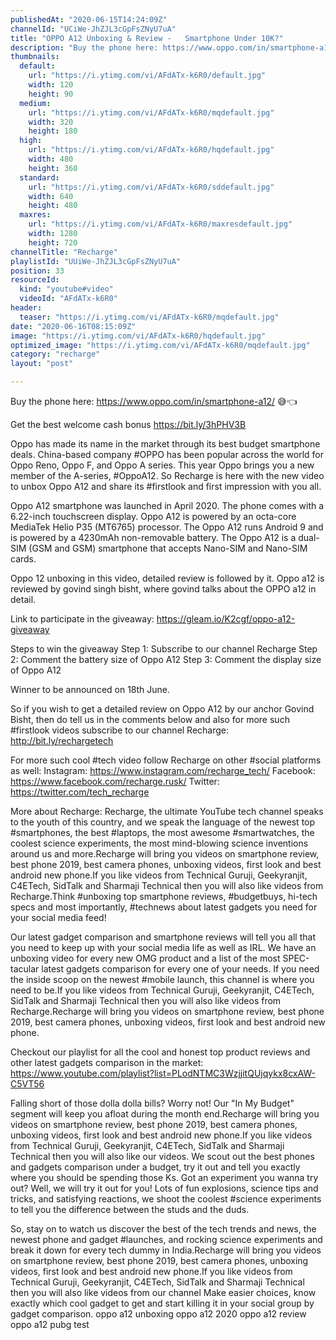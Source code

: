 ```yaml
---
publishedAt: "2020-06-15T14:24:09Z"
channelId: "UCiWe-JhZJL3cGpFsZNyU7uA"
title: "OPPO A12 Unboxing & Review -   Smartphone Under 10K?​"
description: "Buy the phone here: https://www.oppo.com/in/smartphone-a12/ 😅👈\n\nGet the best welcome cash bonus https://bit.ly/3hPHV3B\n\nOppo has made its name in the market through its best budget smartphone deals. China-based company #OPPO has been popular across the world for Oppo Reno, Oppo F, and Oppo A series. This year Oppo brings you a new member of the A-series, #OppoA12. So Recharge is here with the new video to unbox Oppo A12 and share its #firstlook and first impression with you all.\n\nOppo A12 smartphone was launched in April 2020. The phone comes with a 6.22-inch touchscreen display. Oppo A12 is powered by an octa-core MediaTek Helio P35 (MT6765) processor. The Oppo A12 runs Android 9 and is powered by a 4230mAh non-removable battery. The Oppo A12 is a dual-SIM (GSM and GSM) smartphone that accepts Nano-SIM and Nano-SIM cards.\n\nOppo 12 unboxing in this video, detailed review is followed by it. Oppo a12 is reviewed by govind singh bisht, where govind talks about the OPPO a12 in detail. \n\nLink to participate in the giveaway: https://gleam.io/K2cgf/oppo-a12-giveaway\n\nSteps to win the giveaway\nStep 1: Subscribe to our channel Recharge\nStep 2: Comment the battery size of Oppo A12\nStep 3: Comment the display size of Oppo A12\n\nWinner to be announced on 18th June.\n\nSo if you wish to get a detailed review on Oppo A12 by our anchor Govind Bisht, then do tell us in the comments below and also for more such #firstlook videos subscribe to our channel Recharge: http://bit.ly/rechargetech\n\nFor more such cool #tech video follow Recharge on other #social platforms as well: \nInstagram: https://www.instagram.com/recharge_tech/ \nFacebook: https://www.facebook.com/recharge.rusk/ \nTwitter: https://twitter.com/tech_recharge\n\n\nMore about Recharge: Recharge, the ultimate YouTube tech channel speaks to the youth of this country, and we speak the language of the newest top #smartphones, the best #laptops, the most awesome #smartwatches, the coolest science experiments, the most mind-blowing science inventions around us and more.Recharge will bring you videos on smartphone review, best phone 2019, best camera phones, unboxing videos, first look and best android new phone.If you like videos from Technical Guruji, Geekyranjit, C4ETech, SidTalk and Sharmaji Technical then you will also like videos from Recharge.Think #unboxing top smartphone reviews, #budgetbuys, hi-tech specs and most importantly, #technews about latest gadgets you need for your social media feed!\n\nOur latest gadget comparison and smartphone reviews will tell you all that you need to keep up with your social media life as well as IRL. We have an unboxing video for every new OMG product and a list of the most SPEC-tacular latest gadgets comparison for every one of your needs. If you need the inside scoop on the newest #mobile launch, this channel is where you need to be.If you like videos from Technical Guruji, Geekyranjit, C4ETech, SidTalk and Sharmaji Technical then you will also like videos from Recharge.Recharge will bring you videos on smartphone review, best phone 2019, best camera phones, unboxing videos, first look and best android new phone.\n\nCheckout our playlist for all the cool and honest top product reviews and other latest gadgets comparison in the market: https://www.youtube.com/playlist?list=PLodNTMC3WzjjitQUjqykx8cxAW-C5VT56\n\nFalling short of those dolla dolla bills? Worry not! Our \"In My Budget\" segment will keep you afloat during the month end.Recharge will bring you videos on smartphone review, best phone 2019, best camera phones, unboxing videos, first look and best android new phone.If you like videos from Technical Guruji, Geekyranjit, C4ETech, SidTalk and Sharmaji Technical then you will also like our videos. We scout out the best phones and gadgets comparison under a budget, try it out and tell you exactly where you should be spending those Ks. Got an experiment you wanna try out? Well, we will try it out for you! Lots of fun explosions, science tips and tricks, and satisfying reactions, we shoot the coolest #science experiments to tell you the difference between the studs and the duds.\n\nSo, stay on to watch us discover the best of the tech trends and news, the newest phone and gadget #launches, and rocking science experiments and break it down for every tech dummy in India.Recharge will bring you videos on smartphone review, best phone 2019, best camera phones, unboxing videos, first look and best android new phone.If you like videos from Technical Guruji, Geekyranjit, C4ETech, SidTalk and Sharmaji Technical then you will also like videos from our channel Make easier choices, know exactly which cool gadget to get and start killing it in your social group by gadget comparison. oppo a12 unboxing oppo a12 2020 oppo a12 review oppo a12 pubg test"
thumbnails:
  default:
    url: "https://i.ytimg.com/vi/AFdATx-k6R0/default.jpg"
    width: 120
    height: 90
  medium:
    url: "https://i.ytimg.com/vi/AFdATx-k6R0/mqdefault.jpg"
    width: 320
    height: 180
  high:
    url: "https://i.ytimg.com/vi/AFdATx-k6R0/hqdefault.jpg"
    width: 480
    height: 360
  standard:
    url: "https://i.ytimg.com/vi/AFdATx-k6R0/sddefault.jpg"
    width: 640
    height: 480
  maxres:
    url: "https://i.ytimg.com/vi/AFdATx-k6R0/maxresdefault.jpg"
    width: 1280
    height: 720
channelTitle: "Recharge"
playlistId: "UUiWe-JhZJL3cGpFsZNyU7uA"
position: 33
resourceId:
  kind: "youtube#video"
  videoId: "AFdATx-k6R0"
header:
  teaser: "https://i.ytimg.com/vi/AFdATx-k6R0/mqdefault.jpg"
date: "2020-06-16T08:15:09Z"
image: "https://i.ytimg.com/vi/AFdATx-k6R0/hqdefault.jpg"
optimized_image: "https://i.ytimg.com/vi/AFdATx-k6R0/mqdefault.jpg"
category: "recharge"
layout: "post"

---
```

Buy the phone here: https://www.oppo.com/in/smartphone-a12/ 😅👈

Get the best welcome cash bonus https://bit.ly/3hPHV3B

Oppo has made its name in the market through its best budget smartphone deals. China-based company #OPPO has been popular across the world for Oppo Reno, Oppo F, and Oppo A series. This year Oppo brings you a new member of the A-series, #OppoA12. So Recharge is here with the new video to unbox Oppo A12 and share its #firstlook and first impression with you all.

Oppo A12 smartphone was launched in April 2020. The phone comes with a 6.22-inch touchscreen display. Oppo A12 is powered by an octa-core MediaTek Helio P35 (MT6765) processor. The Oppo A12 runs Android 9 and is powered by a 4230mAh non-removable battery. The Oppo A12 is a dual-SIM (GSM and GSM) smartphone that accepts Nano-SIM and Nano-SIM cards.

Oppo 12 unboxing in this video, detailed review is followed by it. Oppo a12 is reviewed by govind singh bisht, where govind talks about the OPPO a12 in detail. 

Link to participate in the giveaway: https://gleam.io/K2cgf/oppo-a12-giveaway

Steps to win the giveaway
Step 1: Subscribe to our channel Recharge
Step 2: Comment the battery size of Oppo A12
Step 3: Comment the display size of Oppo A12

Winner to be announced on 18th June.

So if you wish to get a detailed review on Oppo A12 by our anchor Govind Bisht, then do tell us in the comments below and also for more such #firstlook videos subscribe to our channel Recharge: http://bit.ly/rechargetech

For more such cool #tech video follow Recharge on other #social platforms as well: 
Instagram: https://www.instagram.com/recharge_tech/ 
Facebook: https://www.facebook.com/recharge.rusk/ 
Twitter: https://twitter.com/tech_recharge


More about Recharge: Recharge, the ultimate YouTube tech channel speaks to the youth of this country, and we speak the language of the newest top #smartphones, the best #laptops, the most awesome #smartwatches, the coolest science experiments, the most mind-blowing science inventions around us and more.Recharge will bring you videos on smartphone review, best phone 2019, best camera phones, unboxing videos, first look and best android new phone.If you like videos from Technical Guruji, Geekyranjit, C4ETech, SidTalk and Sharmaji Technical then you will also like videos from Recharge.Think #unboxing top smartphone reviews, #budgetbuys, hi-tech specs and most importantly, #technews about latest gadgets you need for your social media feed!

Our latest gadget comparison and smartphone reviews will tell you all that you need to keep up with your social media life as well as IRL. We have an unboxing video for every new OMG product and a list of the most SPEC-tacular latest gadgets comparison for every one of your needs. If you need the inside scoop on the newest #mobile launch, this channel is where you need to be.If you like videos from Technical Guruji, Geekyranjit, C4ETech, SidTalk and Sharmaji Technical then you will also like videos from Recharge.Recharge will bring you videos on smartphone review, best phone 2019, best camera phones, unboxing videos, first look and best android new phone.

Checkout our playlist for all the cool and honest top product reviews and other latest gadgets comparison in the market: https://www.youtube.com/playlist?list=PLodNTMC3WzjjitQUjqykx8cxAW-C5VT56

Falling short of those dolla dolla bills? Worry not! Our "In My Budget" segment will keep you afloat during the month end.Recharge will bring you videos on smartphone review, best phone 2019, best camera phones, unboxing videos, first look and best android new phone.If you like videos from Technical Guruji, Geekyranjit, C4ETech, SidTalk and Sharmaji Technical then you will also like our videos. We scout out the best phones and gadgets comparison under a budget, try it out and tell you exactly where you should be spending those Ks. Got an experiment you wanna try out? Well, we will try it out for you! Lots of fun explosions, science tips and tricks, and satisfying reactions, we shoot the coolest #science experiments to tell you the difference between the studs and the duds.

So, stay on to watch us discover the best of the tech trends and news, the newest phone and gadget #launches, and rocking science experiments and break it down for every tech dummy in India.Recharge will bring you videos on smartphone review, best phone 2019, best camera phones, unboxing videos, first look and best android new phone.If you like videos from Technical Guruji, Geekyranjit, C4ETech, SidTalk and Sharmaji Technical then you will also like videos from our channel Make easier choices, know exactly which cool gadget to get and start killing it in your social group by gadget comparison. oppo a12 unboxing oppo a12 2020 oppo a12 review oppo a12 pubg test